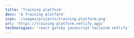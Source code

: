 ```yaml
---
title: 'Training platform'
desc: 'A Training platform'
icon: '/images/projects/training-platform.png'
url: 'https://training-platform.netlify.app/'
technologies: 'react gatsby javascript tailwind netlify'
---
```

